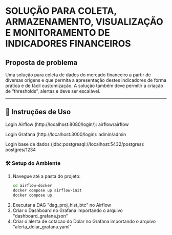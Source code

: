 # SOLUÇÃO PARA COLETA, ARMAZENAMENTO, VISUALIZAÇÃO E MONITORAMENTO DE INDICADORES FINANCEIROS

## Proposta de problema
Uma solução para coleta de dados do mercado financeiro a partir de diversas origens e que permita a apresentação destes indicadores de forma prática e de fácil customização. A solução também deve permitir a criação de “thresholds”, alertas e deve ser escalável.

---

## 🚀 Instruções de Uso

Login Airflow (http://localhost:8080/login/): airflow/airflow

Login Grafana (http://localhost:3000/login): admin/admin

Login base de dados (jdbc:postgresql://localhost:5432/postgres): postgres/1234

### 🛠️ Setup do Ambiente

1. Navegue até a pasta do projeto:
   ```bash
   cd airflow-docker
   docker compose up airflow-init
   docker compose up
2. Executar a DAG "dag_proj_hist_btc" no Airflow
3. Criar o Dashboard no Grafana importando o arquivo "dashboard_grafana.json"
4. Criar o alerta de cotacao do Dolar no Grafana importando o arquivo "alerta_dolar_grafana.yaml"
